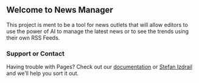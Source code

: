 ## Welcome to News Manager
This project is ment to be a tool for news outlets that will allow editors to use the power of AI to manage the latest news or to see the trends using their own RSS Feeds.

### Support or Contact

Having trouble with Pages? Check out our [documentation](https://lzomedia.com/lzomedia/) or [Stefan Izdrail](stefan@lzomedia.com) and we’ll help you sort it out.
